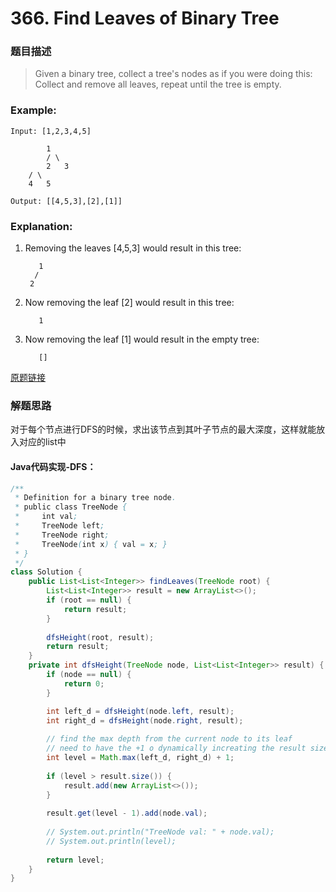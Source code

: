 # 366. Find Leaves of Binary Tree   

### 题目描述
>Given a binary tree, collect a tree's nodes as if you were doing this: Collect and remove all leaves, repeat until the tree is empty.


### Example:
    Input: [1,2,3,4,5]
    
            1
            / \
            2   3
        / \     
        4   5    

    Output: [[4,5,3],[2],[1]]

### Explanation:

1. Removing the leaves [4,5,3] would result in this tree:

          1
         / 
        2          
 

2. Now removing the leaf [2] would result in this tree:

          1          
 

3. Now removing the leaf [1] would result in the empty tree:

          []         




[原题链接](https://leetcode.com/problems/find-leaves-of-binary-tree/)

### 解题思路
对于每个节点进行DFS的时候，求出该节点到其叶子节点的最大深度，这样就能放入对应的list中

#### Java代码实现-DFS：

```java
/**
 * Definition for a binary tree node.
 * public class TreeNode {
 *     int val;
 *     TreeNode left;
 *     TreeNode right;
 *     TreeNode(int x) { val = x; }
 * }
 */
class Solution {
    public List<List<Integer>> findLeaves(TreeNode root) {
        List<List<Integer>> result = new ArrayList<>();
        if (root == null) {
            return result;
        }
        
        dfsHeight(root, result);
        return result;
    }
    private int dfsHeight(TreeNode node, List<List<Integer>> result) {
        if (node == null) {
            return 0;
        }

        int left_d = dfsHeight(node.left, result);
        int right_d = dfsHeight(node.right, result);
        
        // find the max depth from the current node to its leaf
        // need to have the +1 o dynamically increating the result size
        int level = Math.max(left_d, right_d) + 1; 
        
        if (level > result.size()) {
            result.add(new ArrayList<>());
        }
        
        result.get(level - 1).add(node.val);
        
        // System.out.println("TreeNode val: " + node.val);
        // System.out.println(level);
        
        return level;
    }
}
```


